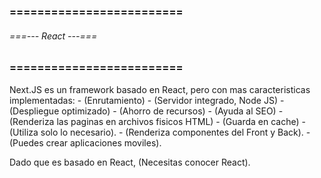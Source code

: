 ### ========================= ###
###### ===--- React ---=== ######
### ========================= ###

Next.JS es un framework basado en React, pero con mas caracteristicas implementadas: 
	- (Enrutamiento)
	- (Servidor integrado, Node JS)
	- (Despliegue optimizado)
	- (Ahorro de recursos)
	- (Ayuda al SEO)
	- (Renderiza las paginas en archivos fisicos HTML)
	- (Guarda en cache)
	- (Utiliza solo lo necesario).
	- (Renderiza componentes del Front y Back).
	- (Puedes crear aplicaciones moviles).

Dado que es basado en React, (Necesitas conocer React).